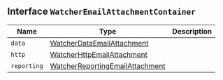 ## Interface `WatcherEmailAttachmentContainer`

| Name | Type | Description |
| - | - | - |
| `data` | [WatcherDataEmailAttachment](./WatcherDataEmailAttachment.md) | &nbsp; |
| `http` | [WatcherHttpEmailAttachment](./WatcherHttpEmailAttachment.md) | &nbsp; |
| `reporting` | [WatcherReportingEmailAttachment](./WatcherReportingEmailAttachment.md) | &nbsp; |
